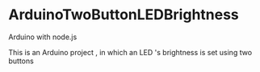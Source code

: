 # ArduinoTwoButtonLEDBrightness
Arduino with node.js

This is an Arduino project , in which an LED 's brightness is set using two buttons
